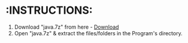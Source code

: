 # :INSTRUCTIONS:

1. Download "java.7z" from here -
  <a href="https://drive.google.com/uc?id=19YExg3LHVvB08Q2VHnXGKsalRuEwGW_e&export=download">Download</a> <br>
2. Open "java.7z" & extract the files/folders in the Program's directory.
